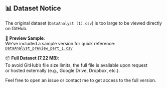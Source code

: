 ## 📊 Dataset Notice

The original dataset (`DataAnalyst (1).csv`) is too large to be viewed directly on GitHub.

🔹 **Preview Sample**:  
We’ve included a sample version for quick reference:  
[`DataAnalyst_preview_part_1.csv`](./DataAnalyst_preview_part_1.csv)

📦 **Full Dataset (7.22 MB)**:  
To avoid GitHub’s file size limits, the full file is available upon request  
or hosted externally (e.g., Google Drive, Dropbox, etc.).

Feel free to open an issue or contact me to get access to the full version.
